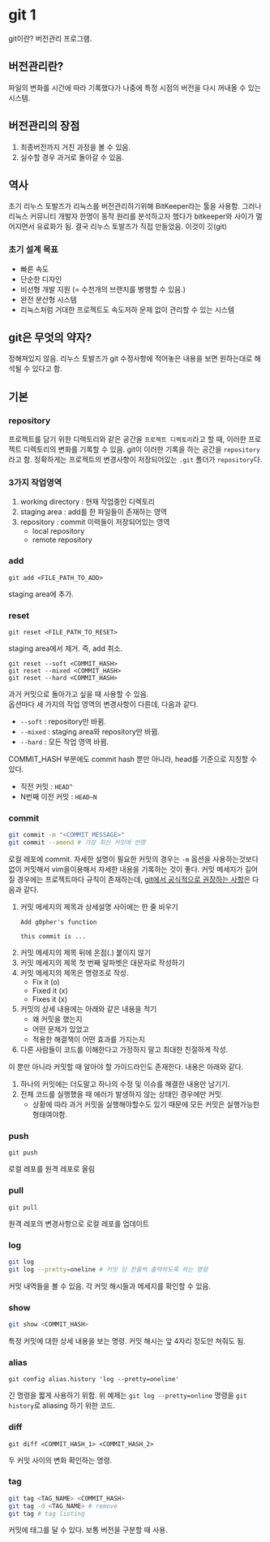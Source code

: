 # git 1
git이란? 버전관리 프로그램.

## 버전관리란?
파일의 변화를 시간에 따라 기록했다가 나중에 특정 시점의 버전을 다시 꺼내올 수 있는 시스템.

## 버전관리의 장점
1. 최종버전까지 거친 과정을 볼 수 있음.
2. 실수할 경우 과거로 돌아갈 수 있음.

## 역사
초기 리누스 토발즈가 리눅스를 버전관리하기위해 BitKeeper라는 툴을 사용함. 그러나 리눅스 커뮤니티 개발자 한명이 동작 원리를 분석하고자 했다가 bitkeeper와 사이가 멀어지면서 유료화가 됨. 결국 리누스 토발즈가 직접 만들었음. 이것이 깃(git)

### 초기 설계 목표
- 빠른 속도
- 단순한 디자인
- 비선형 개발 지원 (= 수천개의 브랜치를 병행할 수 있음.)
- 완전 분산형 시스템
- 리눅스처럼 거대한 프로젝트도 속도저하 문제 없이 관리할 수 있는 시스템

## git은 무엇의 약자?
정해져있지 않음. 리누스 토발즈가 git 수정사항에 적어놓은 내용을 보면 원하는대로 해석될 수 있다고 함.

## 기본

### repository
프로젝트를 담기 위한 디렉토리와 같은 공간을 `프로젝트 디렉토리`라고 할 때, 이러한 프로젝트 디렉토리의 변화를 기록할 수 있음. git이 이러한 기록을 하는 공간을 `repository`라고 함. 정확하게는 프로젝트의 변경사항이 저장되어있는 `.git` 폴더가 `repository`다.

### 3가지 작업영역 
1. working directory : 현재 작업중인 디렉토리
2. staging area : add를 한 파일들이 존재하는 영역
3. repository : commit 이력들이 저장되어있는 영역
    - local repository
    - remote repository

### add
``` git
git add <FILE_PATH_TO_ADD>
```
staging area에 추가.

### reset
```
git reset <FILE_PATH_TO_RESET>
```
staging area에서 제거. 즉, add 취소.
```
git reset --soft <COMMIT_HASH>
git reset --mixed <COMMIT_HASH>
git reset --hard <COMMIT_HASH>
```
과거 커밋으로 돌아가고 싶을 때 사용할 수 있음.  
옵션마다 세 가지의 작업 영역의 변경사항이 다른데, 다음과 같다.
- `--soft` : repository만 바뀜.
- `--mixed` : staging area와 repository만 바뀜.
- `--hard` : 모든 작업 영역 바뀜.  

COMMIT_HASH 부분에도 commit hash 뿐만 아니라, head를 기준으로 지칭할 수 있다.
- 직전 커밋 : `HEAD^`
- N번째 이전 커밋 : `HEAD~N`

### commit
``` bash
git commit -m "<COMMIT_MESSAGE>"
git commit --amend # 가장 최신 커밋에 반영
```
로컬 레포에 commit. 자세한 설명이 필요한 커밋의 경우는 `-m` 옵션을 사용하는것보다 없이 커밋해서 vim을이용해서 자세한 내용을 기록하는 것이 좋다. 커밋 메세지가 길어질 경우에는 프로젝트마다 규칙이 존재하는데, [git에서 공식적으로 권장하는 사항](https://git-scm.com/docs/git-commit#_discussion)은 다음과 같다.
1. 커밋 메세지의 제목과 상세설명 사이에는 한 줄 비우기
    ```
    Add g0pher's function

    this commit is ...
    ```
2. 커밋 메세지의 제목 뒤에 온점(.) 붙이지 않기
3. 커밋 메세지의 제목 첫 번째 알파벳은 대문자로 작성하기
4. 커밋 메세지의 제목은 명령조로 작성.
    - Fix it (o)
    - Fixed it (x)
    - Fixes it (x)
5. 커밋의 상세 내용에는 아래와 같은 내용을 적기
    - 왜 커밋을 했는지
    - 어떤 문제가 있었고
    - 적용한 해결책이 어떤 효과를 가지는지
6. 다른 사람들이 코드를 이해한다고 가정하지 말고 최대한 친절하게 작성.

이 뿐만 아니라 커밋할 때 알아야 할 가이드라인도 존재한다. 내용은 아래와 같다.
1. 하나의 커밋에는 더도말고 하나의 수정 및 이슈를 해결한 내용만 남기기.
2. 전체 코드를 실행했을 때 에러가 발생하지 않는 상태인 경우에만 커밋.
    - 상황에 따라 과거 커밋을 실행해야할수도 있기 때문에 모든 커밋은 실행가능한 형태여야함.


### push
```
git push
```
로컬 레포를 원격 레포로 올림

### pull
```
git pull
```
원격 레포의 변경사항으로 로컬 레포를 업데이트

### log
``` bash
git log
git log --pretty=oneline # 커밋 당 한줄씩 출력하도록 하는 명령
```
커밋 내역들을 볼 수 있음. 각 커밋 해시들과 메세지를 확인할 수 있음.

### show
``` bash
git show <COMMIT_HASH>
```
특정 커밋에 대한 상세 내용을 보는 명령. 커밋 해시는 앞 4자리 정도만 쳐줘도 됨.

### alias
```
git config alias.history 'log --pretty=oneline'
```
긴 명령을 짧게 사용하기 위함. 위 예제는 `git log --pretty=online` 명령을 `git history`로 aliasing 하기 위한 코드.

### diff
```
git diff <COMMIT_HASH_1> <COMMIT_HASH_2>
```
두 커밋 사이의 변화 확인하는 명령.

### tag
``` bash
git tag <TAG_NAME> <COMMIT_HASH>
git tag -d <TAG_NAME> # remove
git tag # tag listing
```
커밋에 태그를 달 수 있다. 보통 버전을 구분할 때 사용.